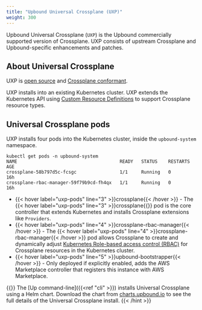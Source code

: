 ```yaml
---
title: "Upbound Universal Crossplane (UXP)"
weight: 300
---
```


Upbound Universal Crossplane (`UXP`) is the Upbound commercially supported version of Crossplane. UXP consists of upstream Crossplane and Upbound-specific enhancements and patches.

## About Universal Crossplane
UXP is [open source](https://github.com/upbound/universal-crossplane) and [Crossplane conformant](https://github.com/cncf/crossplane-conformance).

UXP installs into an existing Kubernetes cluster. UXP extends the Kubernetes API using [Custom Resource Definitions](https://kubernetes.io/docs/concepts/extend-kubernetes/api-extension/custom-resources/) to support Crossplane resource types. 

## Universal Crossplane pods
UXP installs four pods into the Kubernetes cluster, inside the `upbound-system` namespace.

```shell {label="uxp-pods"}
kubectl get pods -n upbound-system
NAME                                      READY   STATUS    RESTARTS      AGE
crossplane-58b797d5c-fcsgc                1/1     Running   0             16h
crossplane-rbac-manager-59f79b9cd-fh4qx   1/1     Running   0             16h
```

* {{< hover label="uxp-pods" line="3" >}}crossplane{{< /hover >}} - The {{< hover label="uxp-pods" line="3" >}}crossplane{{</hover>}} pod is the core controller that extends Kubernetes and installs Crossplane extensions like `Providers`.
* {{< hover label="uxp-pods" line="4" >}}crossplane-rbac-manager{{< /hover >}} - The {{< hover label="uxp-pods" line="4" >}}crossplane-rbac-manager{{< /hover >}} pod allows Crossplane to create and dynamically adjust [Kubernetes Role-based access control (RBAC)](https://kubernetes.io/docs/reference/access-authn-authz/rbac/) for Crossplane resources in the Kubernetes cluster. 
* {{< hover label="uxp-pods" line="5" >}}upbound-bootstrapper{{< /hover >}} - Only deployed if explicitly enabled, adds the AWS Marketplace controller that registers this instance with AWS Marketplace.

{{<hint type="info" >}}
The [Up command-line]({{<ref "cli" >}}) installs Universal Crossplane using a Helm chart. Download the chart from [charts.upbound.io](https://charts.upbound.io/main/) to see the full details of the Universal Crossplane install.
{{< /hint >}}
